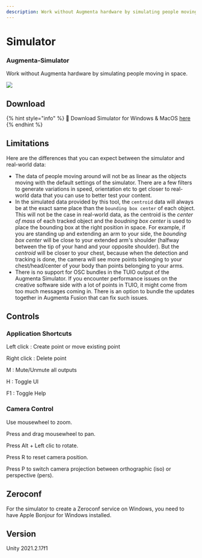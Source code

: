 ```yaml
---
description: Work without Augmenta hardware by simulating people moving in space
---
```


# Simulator

### Augmenta-Simulator

Work without Augmenta hardware by simulating people moving in space.

![](https://media.giphy.com/media/lRdaGBXEvU5mAj0z5K/giphy.gif)

## Download

{% hint style="info" %}
👋 Download Simulator for Windows & MacOS [here](https://augmenta.tech/augmenta-simulator-download/)
{% endhint %}

## Limitations

Here are the differences that you can expect between the simulator and real-world data:

- The data of people moving around will not be as linear as the objects moving with the default settings of the simulator. There are a few filters to generate variations in speed, orientation etc to get closer to real-world data that you can use to better test your content.
- In the simulated data provided by this tool, the `centroid` data will always be at the exact same place than the `bounding box center` of each object. This will not be the case in real-world data, as the centroid is the *center of mass* of each tracked object and the *boudning box center* is used to place the bounding box at the right position in space. For example, if you are standing up and extending an arm to your side, the *bounding box center* will be close to your extended arm's shoulder (halfway between the tip of your hand and your opposite shoulder). But the *centroid* will be closer to your chest, because when the detection and tracking is done, the camera will see more points belonging to your chest/head/center of your body than points belonging to your arms.
- There is no support for OSC bundles in the TUIO output of the Augmenta Simulator. If you encounter performance issues on the creative software side with a lot of points in TUIO, it might come from too much messages coming in. There is an option to bundle the updates together in Augmenta Fusion that can fix such issues. 

## Controls

### Application Shortcuts

Left click : Create point or move existing point

Right click : Delete point

M : Mute/Unmute all outputs

H : Toggle UI

F1 : Toggle Help

### Camera Control

Use mousewheel to zoom.

Press and drag mousewheel to pan.

Press Alt + Left clic to rotate.

Press R to reset camera position.

Press P to switch camera projection between orthographic (iso) or perspective (pers).

## Zeroconf

For the simulator to create a Zeroconf service on Windows, you need to have Apple Bonjour for Windows installed.

## Version

Unity 2021.2.17f1
